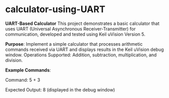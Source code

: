 # calculator-using-UART
**UART-Based Calculator**
This project demonstrates a basic calculator that uses UART (Universal Asynchronous Receiver-Transmitter) for communication, developed and tested using Keil uVision Version 5.

**Purpose**: 
Implement a simple calculator that processes arithmetic commands received via UART and displays results in the Keil uVision debug window.
Operations Supported: Addition, subtraction, multiplication, and division.

**Example Commands**:

Command: 5 + 3

Expected Output: 8 (displayed in the debug window)
